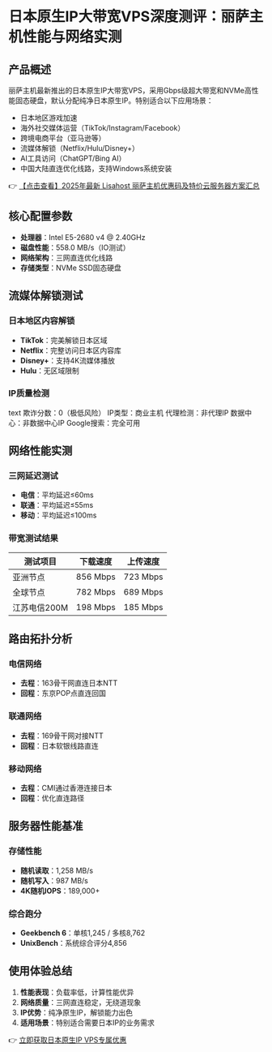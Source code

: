 # 日本原生IP大带宽VPS深度测评：丽萨主机性能与网络实测

## 产品概述
丽萨主机最新推出的日本原生IP大带宽VPS，采用Gbps级超大带宽和NVMe高性能固态硬盘，默认分配纯净日本原生IP。特别适合以下应用场景：
- 日本地区游戏加速
- 海外社交媒体运营（TikTok/Instagram/Facebook）
- 跨境电商平台（亚马逊等）
- 流媒体解锁（Netflix/Hulu/Disney+）
- AI工具访问（ChatGPT/Bing AI）
- 中国大陆直连优化线路，支持Windows系统安装

👉 [【点击查看】2025年最新 Lisahost 丽萨主机优惠码及特价云服务器方案汇总](https://bit.ly/lisazhuji)

## 核心配置参数
- **处理器**：Intel E5-2680 v4 @ 2.40GHz
- **磁盘性能**：558.0 MB/s（IO测试）
- **网络架构**：三网直连优化线路
- **存储类型**：NVMe SSD固态硬盘

## 流媒体解锁测试
### 日本地区内容解锁
- **TikTok**：完美解锁日本区域
- **Netflix**：完整访问日本区内容库
- **Disney+**：支持4K流媒体播放
- **Hulu**：无区域限制

### IP质量检测
text
欺诈分数：0（极低风险）
IP类型：商业主机
代理检测：非代理IP
数据中心：非数据中心IP
Google搜索：完全可用

## 网络性能实测
### 三网延迟测试
- **电信**：平均延迟≤60ms
- **联通**：平均延迟≤55ms 
- **移动**：平均延迟≤100ms

### 带宽测试结果
| 测试项目       | 下载速度       | 上传速度       |
|----------------|----------------|----------------|
| 亚洲节点       | 856 Mbps       | 723 Mbps       |
| 全球节点       | 782 Mbps       | 689 Mbps       |
| 江苏电信200M   | 198 Mbps       | 185 Mbps       |

## 路由拓扑分析
### 电信网络
- **去程**：163骨干网直连日本NTT
- **回程**：东京POP点直连回国

### 联通网络
- **去程**：169骨干网对接NTT
- **回程**：日本软银线路直连

### 移动网络
- **去程**：CMI通过香港连接日本
- **回程**：优化直连路径

## 服务器性能基准
### 存储性能
- **随机读取**：1,258 MB/s
- **随机写入**：987 MB/s
- **4K随机IOPS**：189,000+

### 综合跑分
- **Geekbench 6**：单核1,245 / 多核8,762
- **UnixBench**：系统综合评分4,856

## 使用体验总结
1. **性能表现**：负载率低，计算性能优异
2. **网络质量**：三网直连稳定，无绕道现象
3. **IP优势**：纯净原生IP，解锁能力出色
4. **适用场景**：特别适合需要日本IP的业务需求

👉 [立即获取日本原生IP VPS专属优惠](https://bit.ly/lisazhuji)